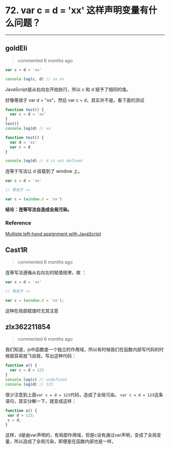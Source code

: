 
 # 72. var c = d = 'xx' 这样声明变量有什么问题？ 
  
 ***
## goldEli 
 > commented 6 months ago 


```javaScript
var c = d = 'xx' 

console.log(c, d) // xx xx

```

JavaScript是从右向左开始执行，所以 c 和 d 赋予了相同的值。

好像等效于 var d = "xx"，然后 var c = d，其实并不是。看下面的测试


```javaScript
function test() {
  var c = d = 'xx' 
}
test()
console.log(d) // xx

```


```javaScript
function test() {
  var d = 'xx' 
  var c = d
}

console.log(d) // d is not defined

```

连等于写法让 d 挂载到了 window 上。


```javaScript
var c = d = 'xx' 

// 等效于 =>

var c = (window.d = 'xx')

```
**结论：连等写法会造成全局污染。**

### Reference

[Multiple left-hand assignment with JavaScript](https://stackoverflow.com/questions/1758576/multiple-left-hand-assignment-with-javascript)
## Cast1R 
 > commented 6 months ago 

连等写法遵循从右向左的赋值规律，故 ：

```javascript
var c = d = 'xx' 

// 等效于 =>

var c = (window.d = 'xx');

```
这种在局部赋值时尤其注意
## zlx362211854 
 > commented 6 months ago 

我们知道，js中函数是一个独立的作用域，所以有时候我们在函数内部写代码的时候就容易放飞自我，写出这种代码：

```javascript
function a() {
  var c = d = 123
}
console.log(c) // undefined
console.log(d) // 123

```
很少注意到上面`var c = d = 123`代码，造成了全局污染。
`var c = d = 123`这条语句，其实分解一下，就变成这样：

```javascript
function a() {
 var d = 123;
 c = d;
}


```
这样，d是由var声明的，有局部作用域，但是c没有通过var声明，变成了全局变量，所以造成了全局污染，即便是在函数内部也是一样。
